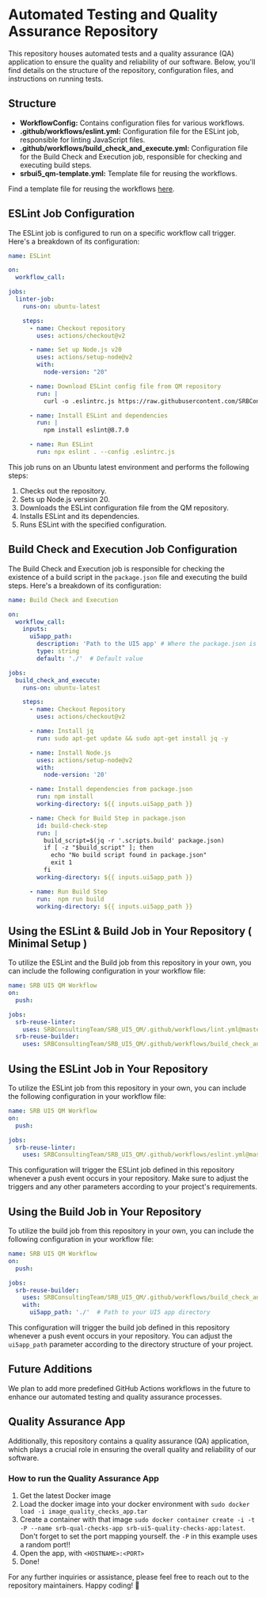 # Automated Testing and Quality Assurance Repository

This repository houses automated tests and a quality assurance (QA) application to ensure the quality and reliability of our software. Below, you'll find details on the structure of the repository, configuration files, and instructions on running tests.

## Structure

- **WorkflowConfig:** Contains configuration files for various workflows.
- **.github/workflows/eslint.yml:** Configuration file for the ESLint job, responsible for linting JavaScript files.
- **.github/workflows/build_check_and_execute.yml:** Configuration file for the Build Check and Execution job, responsible for checking and executing build steps.
- **srbui5_qm-template.yml:** Template file for reusing the workflows.



Find a template file for reusing the workflows [here](https://github.com/SRBConsultingTeam/SRB_UI5_QM/blob/master/srbui5_qm-template.yml).



## ESLint Job Configuration

The ESLint job is configured to run on a specific workflow call trigger. Here's a breakdown of its configuration:

```yaml
name: ESLint

on:
  workflow_call:

jobs:
  linter-job:
    runs-on: ubuntu-latest

    steps:
      - name: Checkout repository
        uses: actions/checkout@v2

      - name: Set up Node.js v20
        uses: actions/setup-node@v2
        with:
          node-version: "20"

      - name: Download ESLint config file from QM repository
        run: |
          curl -o .eslintrc.js https://raw.githubusercontent.com/SRBConsultingTeam/SRB_UI5_QM/master/WorkflowConfig/.eslintrc.js

      - name: Install ESLint and dependencies
        run: |
          npm install eslint@8.7.0

      - name: Run ESLint
        run: npx eslint . --config .eslintrc.js
```

This job runs on an Ubuntu latest environment and performs the following steps:

1. Checks out the repository.
2. Sets up Node.js version 20.
3. Downloads the ESLint configuration file from the QM repository.
4. Installs ESLint and its dependencies.
5. Runs ESLint with the specified configuration.

## Build Check and Execution Job Configuration

The Build Check and Execution job is responsible for checking the existence of a build script in the `package.json` file and executing the build steps. Here's a breakdown of its configuration:

```yaml
name: Build Check and Execution

on:
  workflow_call:
    inputs:
      ui5app_path:
        description: 'Path to the UI5 app' # Where the package.json is located
        type: string
        default: './'  # Default value

jobs:
  build_check_and_execute:
    runs-on: ubuntu-latest

    steps:
      - name: Checkout Repository
        uses: actions/checkout@v2

      - name: Install jq
        run: sudo apt-get update && sudo apt-get install jq -y

      - name: Install Node.js
        uses: actions/setup-node@v2
        with:
          node-version: '20'

      - name: Install dependencies from package.json
        run: npm install
        working-directory: ${{ inputs.ui5app_path }}

      - name: Check for Build Step in package.json
        id: build-check-step
        run: |
          build_script=$(jq -r '.scripts.build' package.json)
          if [ -z "$build_script" ]; then
            echo "No build script found in package.json"
            exit 1
          fi
        working-directory: ${{ inputs.ui5app_path }}

      - name: Run Build Step 
        run:  npm run build
        working-directory: ${{ inputs.ui5app_path }}

```

## Using the ESLint & Build Job in Your Repository ( Minimal Setup )

To utilize the ESLint and the Build job from this repository in your own, you can include the following configuration in your workflow file:

```yaml
name: SRB UI5 QM Workflow
on:
  push:

jobs:
  srb-reuse-linter:
    uses: SRBConsultingTeam/SRB_UI5_QM/.github/workflows/lint.yml@master
  srb-reuse-builder:
    uses: SRBConsultingTeam/SRB_UI5_QM/.github/workflows/build_check_and_execute.yml@master
```


## Using the ESLint Job in Your Repository

To utilize the ESLint job from this repository in your own, you can include the following configuration in your workflow file:

```yaml
name: SRB UI5 QM Workflow
on:
  push:

jobs:
  srb-reuse-linter:
    uses: SRBConsultingTeam/SRB_UI5_QM/.github/workflows/eslint.yml@master
```

This configuration will trigger the ESLint job defined in this repository whenever a push event occurs in your repository. Make sure to adjust the triggers and any other parameters according to your project's requirements.

## Using the Build Job in Your Repository

To utilize the build job from this repository in your own, you can include the following configuration in your workflow file:

```yaml
name: SRB UI5 QM Workflow
on:
  push:

jobs:
  srb-reuse-builder:
    uses: SRBConsultingTeam/SRB_UI5_QM/.github/workflows/build_check_and_execute.yml@master
    with:
      ui5app_path: './'  # Path to your UI5 app directory
```

This configuration will trigger the build job defined in this repository whenever a push event occurs in your repository. You can adjust the `ui5app_path` parameter according to the directory structure of your project.


## Future Additions

We plan to add more predefined GitHub Actions workflows in the future to enhance our automated testing and quality assurance processes.

## Quality Assurance App

Additionally, this repository contains a quality assurance (QA) application, which plays a crucial role in ensuring the overall quality and reliability of our software.

### How to run the Quality Assurance App 

1. Get the latest Docker image
2. Load the docker image into your docker environment with `sudo docker load -i image_quality_checks_app.tar`
3. Create a container with that image `sudo docker container create -i -t -P --name srb-qual-checks-app srb-ui5-quality-checks-app:latest`. Don't forget to set the port mapping yourself. the `-P` in this example uses a random port!!
4. Open the app, with `<HOSTNAME>:<PORT>`
5. Done!



For any further inquiries or assistance, please feel free to reach out to the repository maintainers. Happy coding! 🚀
